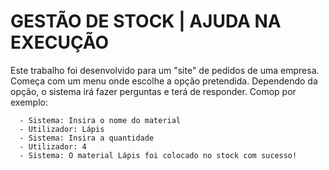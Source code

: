 <h1>GESTÃO DE STOCK | AJUDA NA EXECUÇÃO</h1>
<p> Este trabalho foi desenvolvido para um "site" de pedidos de uma empresa. Começa com um menu onde escolhe a opção pretendida. Dependendo da opção, o sistema irá fazer perguntas e terá de responder. Comop por exemplo:
      
      - Sistema: Insira o nome do material
      - Utilizador: Lápis
      - Sistema: Insira a quantidade
      - Utilizador: 4
      - Sistema: O material Lápis foi colocado no stock com sucesso!
   
